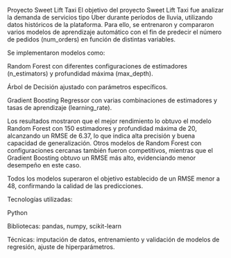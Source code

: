 Proyecto Sweet Lift Taxi
El objetivo del proyecto Sweet Lift Taxi fue analizar la demanda de servicios tipo Uber durante períodos de lluvia, utilizando datos históricos de la plataforma. Para ello, se entrenaron y compararon varios modelos de aprendizaje automático con el fin de predecir el número de pedidos (num_orders) en función de distintas variables.

Se implementaron modelos como:

Random Forest con diferentes configuraciones de estimadores (n_estimators) y profundidad máxima (max_depth).

Árbol de Decisión ajustado con parámetros específicos.

Gradient Boosting Regressor con varias combinaciones de estimadores y tasas de aprendizaje (learning_rate).

Los resultados mostraron que el mejor rendimiento lo obtuvo el modelo Random Forest con 150 estimadores y profundidad máxima de 20, alcanzando un RMSE de 6.37, lo que indica alta precisión y buena capacidad de generalización. Otros modelos de Random Forest con configuraciones cercanas también fueron competitivos, mientras que el Gradient Boosting obtuvo un RMSE más alto, evidenciando menor desempeño en este caso.

Todos los modelos superaron el objetivo establecido de un RMSE menor a 48, confirmando la calidad de las predicciones.

Tecnologías utilizadas:

Python

Bibliotecas: pandas, numpy, scikit-learn

Técnicas: imputación de datos, entrenamiento y validación de modelos de regresión, ajuste de hiperparámetros.


